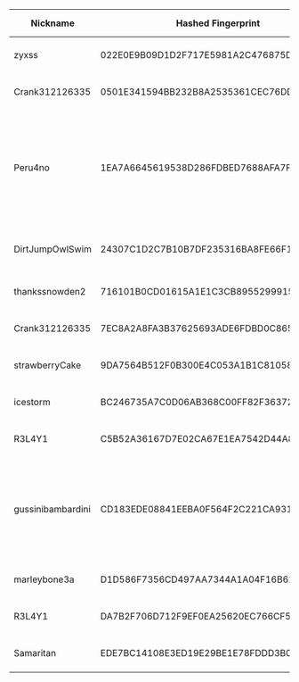 | Nickname |  Hashed Fingerprint	| Or Addresses | Contact | Running | Flags | Last Seen | First Seen | Last Restarted | Advertised Bandwidth | Platform | Version | Version Status | Recommended Version | Verified hostnames | Exit policy |
|---|---|---|---|---|---|---|---|---|---|---|---|---|---|---|---|
|zyxss | 022E0E9B09D1D2F717E5981A2C476875D1692F2F | ["45.152.161.135:9001"] | zyxss@zyxss.de | true | Running, V2Dir, Valid | 2025-09-19 17:00:00 | 2025-09-19 08:00:00 | 2025-09-19 07:23:58 | 0 | Tor 0.4.8.18 on Linux | 0.4.8.18 | recommended | true | N/A | ["reject *:*"]|
|Crank312126335 | 0501E341594BB232B8A2535361CEC76DD36E36F3 | ["91.249.201.221:9001"] | admin@example.com | true | Running, V2Dir, Valid | 2025-09-19 17:00:00 | 2025-09-19 09:00:00 | 2025-09-19 08:02:04 | 0 | Tor 0.4.8.16 on Linux | 0.4.8.16 | recommended | true | N/A | ["reject *:*"]|
|Peru4no | 1EA7A6645619538D286FDBED7688AFA7F82E0A51 | ["190.120.229.2:443","[2800:ba0:2:ee01::7583]:443"] | Herb Dean al.coholic@tutamail.com | true | Exit, Running, V2Dir, Valid | 2025-09-19 17:00:00 | 2025-09-19 04:00:00 | 2025-09-19 03:15:59 | 0 | Tor 0.4.8.18 on Linux | 0.4.8.18 | recommended | true | N/A | ["reject 0.0.0.0/8:*","reject 169.254.0.0/16:*","reject 127.0.0.0/8:*","reject 192.168.0.0/16:*","reject 10.0.0.0/8:*","reject 172.16.0.0/12:*","reject 190.120.229.2:*","reject *:22","reject *:25","accept *:*"]|
|DirtJumpOwlSwim | 24307C1D2C7B10B7DF235316BA8FE66F1FCB6AD2 | ["69.68.78.120:442"] | <joedirt.matchless090@passinbox.com> | true | Running, V2Dir, Valid | 2025-09-19 17:00:00 | 2025-09-19 01:00:00 | 2025-09-18 23:36:23 | 0 | Tor 0.4.8.16 on OpenBSD | 0.4.8.16 | recommended | true | N/A | ["reject *:*"]|
|thankssnowden2 | 716101B0CD01615A1E1C3CB8955299915D1CB9B7 | ["217.154.224.234:443"] | tor.albatross689@passmail.net | true | Running, V2Dir, Valid | 2025-09-19 17:00:00 | 2025-09-19 16:00:00 | 2025-09-19 15:22:21 | 0 | Tor 0.4.8.18 on Linux | 0.4.8.18 | recommended | true | ["ip217.154.224-234.pbiaas.com"] | ["reject *:*"]|
|Crank312126335 | 7EC8A2A8FA3B37625693ADE6FDBD0C8658BD9053 | ["91.249.201.221:9001"] | admin@example.com | false | Running, V2Dir, Valid | 2025-09-19 08:00:00 | 2025-09-19 08:00:00 | 2025-09-19 07:38:17 | 0 | Tor 0.4.8.16 on Linux | 0.4.8.16 | recommended | true | ["leasedline-static-091-249-201-221.ewe-ip-backbone.de"] | ["reject *:*"]|
|strawberryCake | 9DA7564B512F0B300E4C053A1B1C810581DB041F | ["83.27.150.154:9001"] | matt@nove.team | true | Running, V2Dir, Valid | 2025-09-19 17:00:00 | 2025-09-19 13:00:00 | 2025-09-19 11:48:48 | 0 | Tor 0.4.8.17 on Linux | 0.4.8.17 | recommended | true | ["83.27.150.154.ipv4.supernova.orange.pl"] | ["reject *:*"]|
|icestorm | BC246735A7C0D06AB368C00FF82F36372500BF9D | ["107.189.6.232:6969"] | email:tor[at]1h.is url:1h.is proof:dns-rsa abuse:tor[at]1h.is hoster:BuyVM virtualization:kvm xmr:42Fj7KaRQqK3dmMTJB93NSeRn5Kdpcqs6YkjYvoPDXu5M7DGHJttp9b9g1fFxEk6WLbRzJpGM1giiNQq7t87X2YM4CBTRSm os:debian autoupdate:y confmgmt:manual ciissversion:2 trafficacct:unmetered | true | Running, V2Dir, Valid | 2025-09-19 17:00:00 | 2025-09-19 09:00:00 | 2025-09-19 08:48:10 | 0 | Tor 0.4.8.16 on Linux | 0.4.8.16 | recommended | true | N/A | ["reject *:*"]|
|R3L4Y1 | C5B52A36167D7E02CA67E1EA7542D44A8910A48A | ["1.156.19.230:9001","[2001:8003:cc51:dc01:9afc:84ff:fee3:18c3]:9001"] | R3L4Y1 <73r48y73@gmail.com> | false | Running, V2Dir, Valid | 2025-09-19 06:00:00 | 2025-09-19 06:00:00 | 2025-09-19 04:49:47 | 0 | Tor 0.4.8.10 on Linux | 0.4.8.10 | recommended | true | N/A | ["reject *:*"]|
|gussinibambardini | CD183EDE08841EEBA0F564F2C221CA931EADC2B6 | ["46.246.92.56:9001"] | brainrotop@proton.me [tor-relay.dev] | true | Exit, Running, V2Dir, Valid | 2025-09-19 17:00:00 | 2025-09-19 09:00:00 | 2025-09-19 07:43:24 | 0 | Tor 0.4.8.18 on Linux | 0.4.8.18 | recommended | true | N/A | ["reject 0.0.0.0/8:*","reject 169.254.0.0/16:*","reject 127.0.0.0/8:*","reject 192.168.0.0/16:*","reject 10.0.0.0/8:*","reject 172.16.0.0/12:*","reject 46.246.92.56:*","accept *:*"]|
|marleybone3a | D1D586F7356CD497AA7344A1A04F16B62B97E3C5 | ["66.42.113.136:443"] | sysop | true | Running, V2Dir, Valid | 2025-09-19 17:00:00 | 2025-09-19 17:00:00 | 2025-09-19 15:54:28 | 0 | Tor 0.4.8.18 on Linux | 0.4.8.18 | recommended | true | N/A | ["reject *:*"]|
|R3L4Y1 | DA7B2F706D712F9EF0EA25620EC766CF5305BFD3 | ["1.156.19.230:9001","[2001:8003:cc51:dc01:9afc:84ff:fee3:18c3]:9001"] | R3L4Y1 <73r48y73@gmail.com> | true | Running, V2Dir, Valid | 2025-09-19 17:00:00 | 2025-09-19 06:00:00 | 2025-09-19 05:30:28 | 0 | Tor 0.4.8.10 on Linux | 0.4.8.10 | recommended | true | N/A | ["reject *:*"]|
|Samaritan | EDE7BC14108E3ED19E29BE1E78FDDD3B01B019C5 | ["90.242.208.210:9001"] | samaritan@torproject.org | true | Running, V2Dir, Valid | 2025-09-19 17:00:00 | 2025-09-19 16:00:00 | 2025-09-19 15:03:41 | 0 | Tor 0.4.8.18 on Linux | 0.4.8.18 | recommended | true | N/A | ["reject *:*"]|
